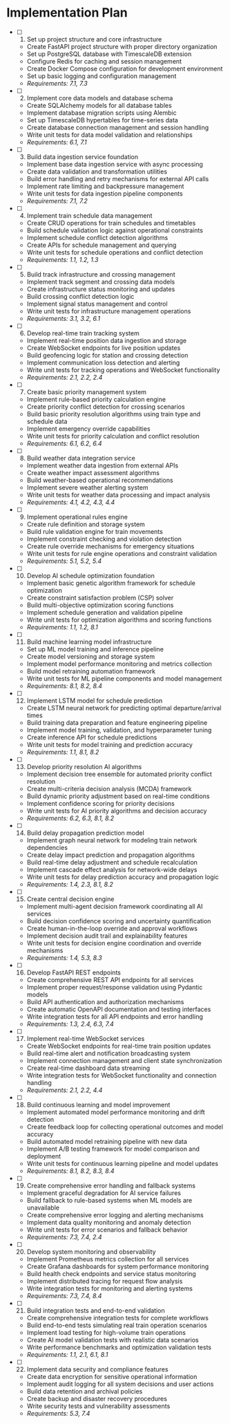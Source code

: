 # Implementation Plan

- [ ] 1. Set up project structure and core infrastructure
  - Create FastAPI project structure with proper directory organization
  - Set up PostgreSQL database with TimescaleDB extension
  - Configure Redis for caching and session management
  - Create Docker Compose configuration for development environment
  - Set up basic logging and configuration management
  - _Requirements: 7.1, 7.3_

- [ ] 2. Implement core data models and database schema
  - Create SQLAlchemy models for all database tables
  - Implement database migration scripts using Alembic
  - Set up TimescaleDB hypertables for time-series data
  - Create database connection management and session handling
  - Write unit tests for data model validation and relationships
  - _Requirements: 6.1, 7.1_

- [ ] 3. Build data ingestion service foundation
  - Implement base data ingestion service with async processing
  - Create data validation and transformation utilities
  - Build error handling and retry mechanisms for external API calls
  - Implement rate limiting and backpressure management
  - Write unit tests for data ingestion pipeline components
  - _Requirements: 7.1, 7.2_

- [ ] 4. Implement train schedule data management
  - Create CRUD operations for train schedules and timetables
  - Build schedule validation logic against operational constraints
  - Implement schedule conflict detection algorithms
  - Create APIs for schedule management and querying
  - Write unit tests for schedule operations and conflict detection
  - _Requirements: 1.1, 1.2, 1.3_

- [ ] 5. Build track infrastructure and crossing management
  - Implement track segment and crossing data models
  - Create infrastructure status monitoring and updates
  - Build crossing conflict detection logic
  - Implement signal status management and control
  - Write unit tests for infrastructure management operations
  - _Requirements: 3.1, 3.2, 6.1_

- [ ] 6. Develop real-time train tracking system
  - Implement real-time position data ingestion and storage
  - Create WebSocket endpoints for live position updates
  - Build geofencing logic for station and crossing detection
  - Implement communication loss detection and alerting
  - Write unit tests for tracking operations and WebSocket functionality
  - _Requirements: 2.1, 2.2, 2.4_

- [ ] 7. Create basic priority management system
  - Implement rule-based priority calculation engine
  - Create priority conflict detection for crossing scenarios
  - Build basic priority resolution algorithms using train type and schedule data
  - Implement emergency override capabilities
  - Write unit tests for priority calculation and conflict resolution
  - _Requirements: 6.1, 6.2, 6.4_

- [ ] 8. Build weather data integration service
  - Implement weather data ingestion from external APIs
  - Create weather impact assessment algorithms
  - Build weather-based operational recommendations
  - Implement severe weather alerting system
  - Write unit tests for weather data processing and impact analysis
  - _Requirements: 4.1, 4.2, 4.3, 4.4_

- [ ] 9. Implement operational rules engine
  - Create rule definition and storage system
  - Build rule validation engine for train movements
  - Implement constraint checking and violation detection
  - Create rule override mechanisms for emergency situations
  - Write unit tests for rule engine operations and constraint validation
  - _Requirements: 5.1, 5.2, 5.4_

- [ ] 10. Develop AI schedule optimization foundation
  - Implement basic genetic algorithm framework for schedule optimization
  - Create constraint satisfaction problem (CSP) solver
  - Build multi-objective optimization scoring functions
  - Implement schedule generation and validation pipeline
  - Write unit tests for optimization algorithms and scoring functions
  - _Requirements: 1.1, 1.2, 8.1_

- [ ] 11. Build machine learning model infrastructure
  - Set up ML model training and inference pipeline
  - Create model versioning and storage system
  - Implement model performance monitoring and metrics collection
  - Build model retraining automation framework
  - Write unit tests for ML pipeline components and model management
  - _Requirements: 8.1, 8.2, 8.4_

- [ ] 12. Implement LSTM model for schedule prediction
  - Create LSTM neural network for predicting optimal departure/arrival times
  - Build training data preparation and feature engineering pipeline
  - Implement model training, validation, and hyperparameter tuning
  - Create inference API for schedule predictions
  - Write unit tests for model training and prediction accuracy
  - _Requirements: 1.1, 8.1, 8.2_

- [ ] 13. Develop priority resolution AI algorithms
  - Implement decision tree ensemble for automated priority conflict resolution
  - Create multi-criteria decision analysis (MCDA) framework
  - Build dynamic priority adjustment based on real-time conditions
  - Implement confidence scoring for priority decisions
  - Write unit tests for AI priority algorithms and decision accuracy
  - _Requirements: 6.2, 6.3, 8.1, 8.2_

- [ ] 14. Build delay propagation prediction model
  - Implement graph neural network for modeling train network dependencies
  - Create delay impact prediction and propagation algorithms
  - Build real-time delay adjustment and schedule recalculation
  - Implement cascade effect analysis for network-wide delays
  - Write unit tests for delay prediction accuracy and propagation logic
  - _Requirements: 1.4, 2.3, 8.1, 8.2_

- [ ] 15. Create central decision engine
  - Implement multi-agent decision framework coordinating all AI services
  - Build decision confidence scoring and uncertainty quantification
  - Create human-in-the-loop override and approval workflows
  - Implement decision audit trail and explainability features
  - Write unit tests for decision engine coordination and override mechanisms
  - _Requirements: 1.4, 5.3, 8.3_

- [ ] 16. Develop FastAPI REST endpoints
  - Create comprehensive REST API endpoints for all services
  - Implement proper request/response validation using Pydantic models
  - Build API authentication and authorization mechanisms
  - Create automatic OpenAPI documentation and testing interfaces
  - Write integration tests for all API endpoints and error handling
  - _Requirements: 1.3, 2.4, 6.3, 7.4_

- [ ] 17. Implement real-time WebSocket services
  - Create WebSocket endpoints for real-time train position updates
  - Build real-time alert and notification broadcasting system
  - Implement connection management and client state synchronization
  - Create real-time dashboard data streaming
  - Write integration tests for WebSocket functionality and connection handling
  - _Requirements: 2.1, 2.2, 4.4_

- [ ] 18. Build continuous learning and model improvement
  - Implement automated model performance monitoring and drift detection
  - Create feedback loop for collecting operational outcomes and model accuracy
  - Build automated model retraining pipeline with new data
  - Implement A/B testing framework for model comparison and deployment
  - Write unit tests for continuous learning pipeline and model updates
  - _Requirements: 8.1, 8.2, 8.3, 8.4_

- [ ] 19. Create comprehensive error handling and fallback systems
  - Implement graceful degradation for AI service failures
  - Build fallback to rule-based systems when ML models are unavailable
  - Create comprehensive error logging and alerting mechanisms
  - Implement data quality monitoring and anomaly detection
  - Write unit tests for error scenarios and fallback behavior
  - _Requirements: 7.3, 7.4, 2.4_

- [ ] 20. Develop system monitoring and observability
  - Implement Prometheus metrics collection for all services
  - Create Grafana dashboards for system performance monitoring
  - Build health check endpoints and service status monitoring
  - Implement distributed tracing for request flow analysis
  - Write integration tests for monitoring and alerting systems
  - _Requirements: 7.3, 7.4, 8.4_

- [ ] 21. Build integration tests and end-to-end validation
  - Create comprehensive integration tests for complete workflows
  - Build end-to-end tests simulating real train operation scenarios
  - Implement load testing for high-volume train operations
  - Create AI model validation tests with realistic data scenarios
  - Write performance benchmarks and optimization validation tests
  - _Requirements: 1.1, 2.1, 6.1, 8.1_

- [ ] 22. Implement data security and compliance features
  - Create data encryption for sensitive operational information
  - Implement audit logging for all system decisions and user actions
  - Build data retention and archival policies
  - Create backup and disaster recovery procedures
  - Write security tests and vulnerability assessments
  - _Requirements: 5.3, 7.4_